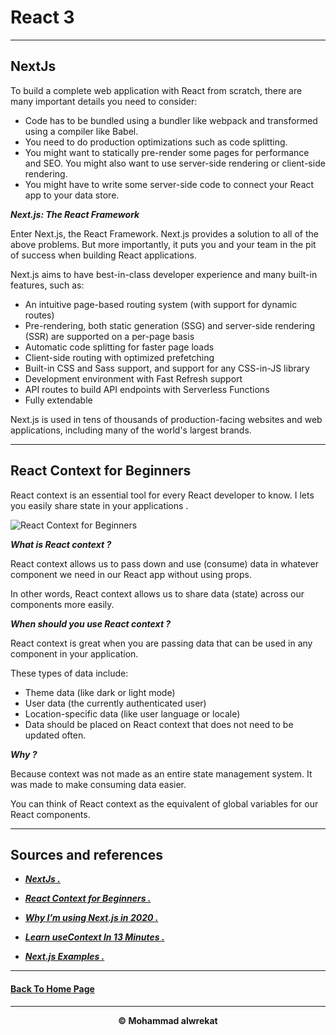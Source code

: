 # React 3

---
## NextJs

To build a complete web application with React from scratch, there are many important details you need to consider:

- Code has to be bundled using a bundler like webpack and transformed using a compiler like Babel.
- You need to do production optimizations such as code splitting.
- You might want to statically pre-render some pages for performance and SEO. You might also want to use server-side rendering or client-side rendering.
- You might have to write some server-side code to connect your React app to your data store.


***Next.js: The React Framework***

Enter Next.js, the React Framework. Next.js provides a solution to all of the above problems. But more importantly, it puts you and your team in the pit of success when building React applications.

Next.js aims to have best-in-class developer experience and many built-in features, such as:

- An intuitive page-based routing system (with support for dynamic routes)
- Pre-rendering, both static generation (SSG) and server-side rendering (SSR) are supported on a per-page basis
- Automatic code splitting for faster page loads
- Client-side routing with optimized prefetching
- Built-in CSS and Sass support, and support for any CSS-in-JS library
- Development environment with Fast Refresh support
- API routes to build API endpoints with Serverless Functions
- Fully extendable


Next.js is used in tens of thousands of production-facing websites and web applications, including many of the world's largest brands.

---
## React Context for Beginners

React context is an essential tool for every React developer to know. I lets you easily share state in your applications .


![React Context for Beginners](https://www.freecodecamp.org/news/content/images/size/w2000/2021/07/react-context-for-beginners.png)

***What is React context ?***

React context allows us to pass down and use (consume) data in whatever component we need in our React app without using props.

In other words, React context allows us to share data (state) across our components more easily.


***When should you use React context ?***

React context is great when you are passing data that can be used in any component in your application.

These types of data include:

- Theme data (like dark or light mode)
- User data (the currently authenticated user)
- Location-specific data (like user language or locale)
- Data should be placed on React context that does not need to be updated often.

***Why ?***

Because context was not made as an entire state management system. It was made to make consuming data easier.

You can think of React context as the equivalent of global variables for our React components.

---
## Sources and references

- ***[NextJs .](https://nextjs.org/learn/basics/create-nextjs-app)***

- ***[React Context for Beginners .](https://www.freecodecamp.org/news/react-context-for-beginners/)***

- ***[Why I’m using Next.js in 2020 .](https://www.youtube.com/watch?v=rtgbaKBhdkk)***

- ***[Learn useContext In 13 Minutes .](https://www.youtube.com/watch?v=5LrDIWkK_Bc)***

- ***[Next.js Examples .](https://github.com/vercel/next.js/tree/canary/examples)***

---
#### **[Back To Home Page](https://mhmadwrekat.github.io/reading-notes)**

---
<b>
<p align="center">
© Mohammad alwrekat
</p>
